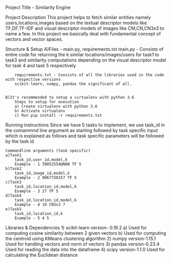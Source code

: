 Project Title - Similarity Engine

Project Description
This project helps to fetch similar entities namely users,locations,images based on the textual descriptor models like TF,DF,TF-IDF
and visual descriptor models of images like CM,CN,CN3x3 to name a few. In this project we basically deal with fundamental concept of vectors
and vector spaces.

Structure & Setup
    A)Files - main.py, requirements.txt
        main.py - Consists of entire code for returning the k similar locations/images/users for task1 to task3 and similarity computations depending
        on the visual descriptor model for task 4 and task 5 respectively

        requirements.txt - Consists of all the libraries used in the code with respective versions
        scikit-learn, numpy, pandas the significant of all.


    B)It's recommended to setup a virtualenv with python 3.6
        Steps to setup for execution
        a) Create virtualenv with python 3.6
        b) Activate virtualenv
        c) Run pip install -r requirements.txt

Running instructions
    Since we have 5 tasks to implement, we use task_id in the comammnd line argument as starting followed by task specific input which
    is explained as follows and task specific parameters will be followed by the task id

    Commandline arguments (task specific)
    a)Task1
        task_id,user_id,model,k
        Example - 1 39052554@N00 TF 5
    b)Task2
        task_id,image_id,model,k
        Example - 2 9067738157 TF 5
    c)Task3
        task_id,location_id,model,k
        Example - 3 27 TF 5
    d)Task4
        task_id,location_id,model,k
        Example - 4 10 CN3x3 7
    e)Task5
        task_id,location_id,k
        Example - 5 4 5

Libraries & Dependencies
    1) scikit-learn  version- 0.19.2
        a) Used for computing cosine similarity between 2 given vectors
        b) Used for computing the centroid using KMeans clustering algorithm
    2) numpy version-1.15.1
        Used for handling vectors and norm of vectors
    3) pandas version-0.23.4
        Used for reading the data into the dataframe
    4) scipy version-1.1.0
        Used for calculating the Euclidean distance
